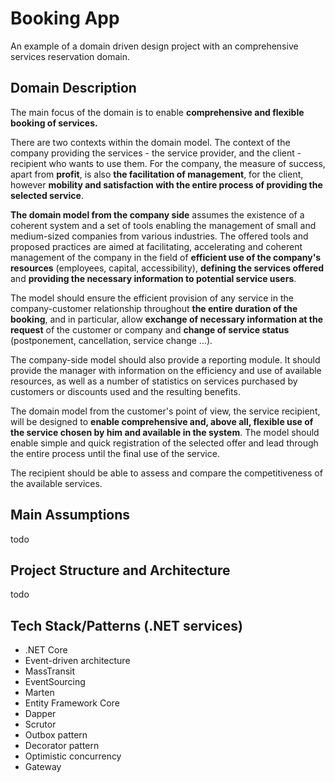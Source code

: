# Booking App
An example of a domain driven design project with an comprehensive services reservation domain.

## Domain Description
The main focus of the domain is to enable **comprehensive and flexible booking of services.**

There are two contexts within the domain model. The context of the company providing the services - the service provider, and the client - recipient who wants to use them. For the company, the measure of success, apart from **profit**, is also **the facilitation of management**, for the client, however **mobility and satisfaction with the entire process of providing the selected service**.

**The domain model from the company side** assumes the existence of a coherent system and a set of tools enabling the management of small and medium-sized companies from various industries. The offered tools and proposed practices are aimed at facilitating, accelerating and coherent management of the company in the field of **efficient use of the company's resources** (employees, capital, accessibility), **defining the services offered** and **providing the necessary information to potential service users**.

The model should ensure the efficient provision of any service in the company-customer relationship throughout **the entire duration of the booking**, and in particular, allow **exchange of necessary information at the request** of the customer or company and **change of service status** (postponement, cancellation, service change ...).

The company-side model should also provide a reporting module. It should provide the manager with information on the efficiency and use of available resources, as well as a number of statistics on services purchased by customers or discounts used and the resulting benefits.

The domain model from the customer's point of view, the service recipient, will be designed to **enable comprehensive and, above all, flexible use of the service chosen by him and available in the system**. The model should enable simple and quick registration of the selected offer and lead through the entire process until the final use of the service.

The recipient should be able to assess and compare the competitiveness of the available services.

## Main Assumptions
todo

## Project Structure and Architecture
todo

## Tech Stack/Patterns (.NET services)
* .NET Core
* Event-driven architecture
* MassTransit
* EventSourcing
* Marten
* Entity Framework Core
* Dapper
* Scrutor
* Outbox pattern
* Decorator pattern
* Optimistic concurrency
* Gateway
